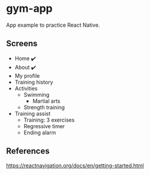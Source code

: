 # gym-app
App example to practice React Native.

## Screens
* Home :heavy_check_mark:
* About :heavy_check_mark:
* My profile
* Training history
* Activities
	* Swimming
        * Martial arts
	* Strength training
* Training assist
	* Training: 3 exercises
	* Regressive timer
	* Ending alarm

## References
https://reactnavigation.org/docs/en/getting-started.html
